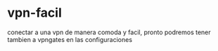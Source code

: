 # vpn-facil
conectar a una vpn  de manera comoda y facil, pronto podremos tener tambien a vpngates en las configuraciones
